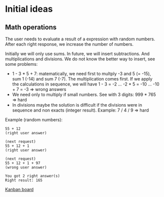 # Initial ideas

## Math operations

The user needs to evaluate a result of a expression with random numbers. After each right response, we increase the number of numbers. 

Initially we will only use sums. In future, we will insert subtractions. And multiplications and divisions. We do not know the better way to insert, see some problems:

- 1 - 3 * 5 + 7: matematically, we need first to multply -3 and 5 (= -15), sum 1 (-14) and sum 7 (-7). The multiplication comes first. If we apply the calculations in sequence, we will have 1 - 3 = -2 ... -2 * 5 = -10 ... -10 + 7 = -3 => wrong answers
- We need only to multiply if small numbers. See with 3 digits: 999 * 765 => hard
- In divisions maybe the solution is difficult if the divisions were in sequence and non exacts (integer result). Example: 7 / 4 / 9 => hard 

Example (random numbers):

```
55 + 12
(right user answer)

(next request)
55 + 12 + 1
(right user answer)

(next request)
55 + 12 + 1 + 97
(wrong user answer)

You got 2 right answer(s)
Right result: 165
```

[Kanban board](https://trello.com/b/gEzHauLi/geral)


